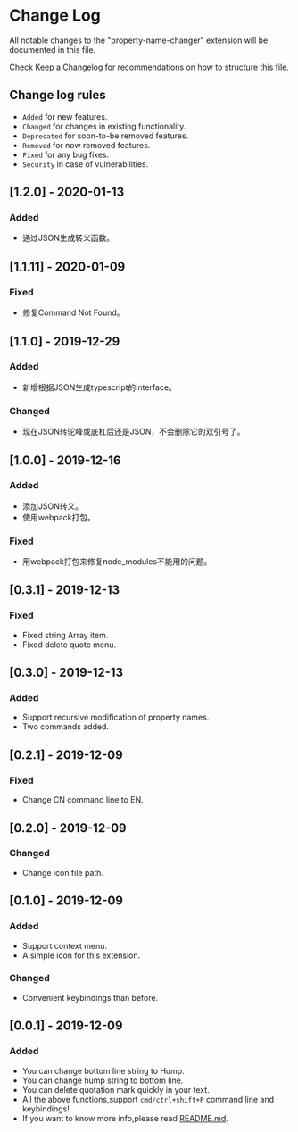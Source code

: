 # Change Log

All notable changes to the "property-name-changer" extension will be documented in this file.

Check [Keep a Changelog](http://keepachangelog.com/) for recommendations on how to structure this file.

## Change log rules
- `Added` for new features.
- `Changed` for changes in existing functionality.
- `Deprecated` for soon-to-be removed features.
- `Removed` for now removed features.
- `Fixed` for any bug fixes.
- `Security` in case of vulnerabilities.

## [1.2.0] - 2020-01-13
### Added
- 通过JSON生成转义函数。

## [1.1.11] - 2020-01-09
### Fixed
- 修复Command Not Found。

## [1.1.0] - 2019-12-29
### Added
- 新增根据JSON生成typescript的interface。
### Changed
- 现在JSON转驼峰或底杠后还是JSON，不会删除它的双引号了。

## [1.0.0] - 2019-12-16
### Added
- 添加JSON转义。
- 使用webpack打包。
### Fixed
- 用webpack打包来修复node_modules不能用的问题。

## [0.3.1] - 2019-12-13
### Fixed
- Fixed string Array item.
- Fixed delete quote menu.

## [0.3.0] - 2019-12-13
### Added
- Support recursive modification of property names.
- Two commands added.

## [0.2.1] - 2019-12-09
### Fixed
- Change CN command line to EN.

## [0.2.0] - 2019-12-09
### Changed
- Change icon file path.

## [0.1.0] - 2019-12-09
### Added
- Support context menu.
- A simple icon for this extension.

### Changed
- Convenient keybindings than before.

## [0.0.1] - 2019-12-09
### Added
- You can change bottom line string to Hump.
- You can change hump string to bottom line.
- You can delete quotation mark quickly in your text.
- All the above functions,support `cmd/ctrl+shift+P` command line and keybindings!
- If you want to know more info,please read [README.md](https://github.com/urnotzane/property-name-changer/blob/master/README.md).